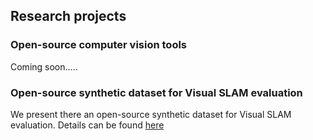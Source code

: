 
## Research projects


### Open-source computer vision tools

Coming soon.....


### Open-source synthetic dataset for Visual SLAM evaluation

We present there an open-source synthetic dataset for Visual SLAM evaluation. Details can be found [here](https://tongjiseemct.github.io/Projects/cgdata/cgslam)